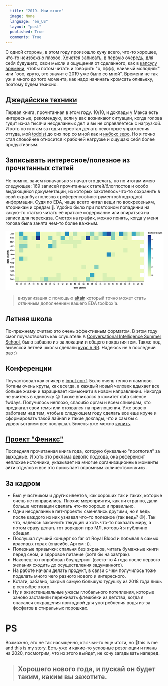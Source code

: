 ```yaml
---
  title: "2019. Мои итоги"
  image: None
  language: "en_US"
  layout: "post"
  published: True
  comments: True
---
```


С одной стороны, в этом году произошло кучу всего, что-то хорошее, что-то неизбежно плохое.
Хочется записать, в первую очередь, для себя будущего, свои мысли и ощущения от сделанного, как в [капсулу времени](https://en.wikipedia.org/wiki/Time_capsule), чтобы потом читать и говорить "о, пффф, наивный молодняк" или "ооо, круто, это значит с 2019 уже было со мной". Времени не так уж и много до того момента, как надо начинать кромсать оливьеху, поэтому будем тезисно.

## [Джедайские техники](https://www.mann-ivanov-ferber.ru/books/dzhedajskie-texniki/)

Первая книга, прочитанная в этом году. 10/10, и доклады у Макса есть интересные, рекомендую, если у вас возникают ситуации, когда голова гудит из-за тысячи несделанных дел и вы не справляетесь с нагрузкой. И хоть по итогам за год я перестал делать некоторые упражнения оттуда, мой [todoist](https://todoist.com) до сих пор со мной как и [инбокс зеро](https://whatis.techtarget.com/definition/inbox-zero). Но я точно стал спокойнее относится к рабочей нагрузке и ощущаю себя более продуктивным.

## Записывать интересное/полезное из прочитанных статей

Не помню, зачем изначально я начал это делать, но по итогам имею следующее: 169 записей прочитанных статей/блогпостов и особо выдающейся документации, из которых захотелось что-то сохранить в свой скрапбук полезных референсов/инструментов/подходов/информации. Судя по EDA, чаще всего читал вещи по воскресеньям, вторникам и средам 🤔. Удобно было при повторном попадинии на какую-то статью читать её краткое содержание или опираться на записи для пересказа. Смотря на график, можно понять, когда у меня голова была занята чем-то более важным.

![](/assets/images/posts/2019_summary_articles.png)
> визуализация с помощью [altair](https://altair-viz.github.io/) который точно может стать отличным дополнением вашего EDA toolbox'а.

## Летняя школа

По-прежнему считаю это очень эффективным форматом. В этом году смог поучаствовать как слушатель в [Conversational Intelligence Summer School](http://deephack.me/ciss2), было забавно из-за локации и общего покрытия тем. Также под вывеской летней школы сделали [курс в RR](https://dou.ua/forums/topic/28551/). Надеюсь не в последний раз :)

## Конференции

Поучаствовал как спикер в [input conf](https://inputconf.org/). Было очень тепло и лампово. Котаны очень круты, как всегда, а каждый новый человек вдыхает все больше жизни и взращивает комьюнити в новом направлении. Никогда не учитесь в одиночку 😉
Также вписался в комитет data science fwdays. Получилось неплохо, спасибо оргам и всем спикерам, кто предлагал свои темы или отозвался на приглошения. Уже вовсю работаем над тем, чтобы в следующем году сделать все еще круче и сформировать такой лайнап и такие доклады, что и сам бы с удовольствием все послушал. Билеты уже можно [купить](https://fwdays.com/en/event/data-science-fwdays-2020).

## [Проект "Феникс"](https://www.amazon.com/gp/product/B078Y98RG8/)

Последняя прочитанная книга года, которую буквально "проглотил" за выходные. И хоть это реклама девопс подхода, она референсит неплохие источники, указывает на многие организационные моменты айти отделов и все это присыпает огромным количеством жизы.

## За кадром

- Был участником и других ивентов, как хороших так и таких, которые очень не понравились. Плохие мероприятия, как ни странно, дали больше мотивации сделать что-то хорошо и правильно.
- Одни несделанные пет-проекты сменялись другими, но я ведь после каждого из них узнавал что-то полезное (так ведь? 😝). Так что, надеюсь закончить текущий и хоть что-то показать миру, а потом сразу делать тот воркшоп про МЛ, который я публично обещал.
- Послушал лучший концерт so far от Royal Blood и побывал в самых красивых горах (спасибо, Артем :)).
- Полезные привычки: спальня без экранов, читать бумажные книги перед сном, и здоровое питание (хотя бы на завтрак).
- Наконец-то попробовал боулдеринг (всего-то 4 года после первого желания сходить до осуществления задуманного). 
- На работе начали делать продукт, в связи с чем получилось тоже поделать много чего разного нового и интересного. 
- Кстати, забавно, закрыл самую большую тудушку из 2018 года лишь в сентябре этого. 
- Ну и экзистенциальные ужасы глобального потепления, которые заново заставили переживать флешбеки из детства, когда я опасался сокращения пригодной для употребления воды из-за фосфатов в стиральных порошках.

# PS

Возможно, это не так насыщенно, как чьи-то еще итоги, но 🤷this is me and this is my story. Есть уже и какие-то условные резолюции и планы на 2020, посмотрим, что из этого выйдет, не хочу загадывать наперед.

> ## Хорошего нового года, и пускай он будет таким, каким вы захотите.